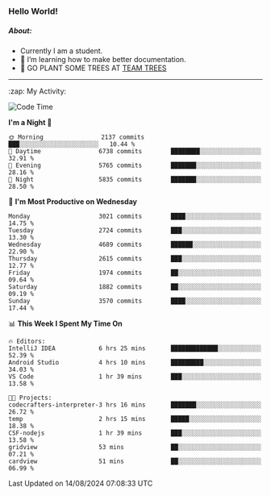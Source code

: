 ### Hello World!

##### About:
- Currently I am a student.
- 🌱 I’m learning how to make better documentation.
- 🌱 GO PLANT SOME TREES AT [TEAM TREES](https://teamtrees.org/)

---
  <summary>:zap: My Activity:</summary>
  
<!--START_SECTION:waka-->
![Code Time](http://img.shields.io/badge/Code%20Time-1%2C405%20hrs%2058%20mins-blue)

**I'm a Night 🦉** 

```text
🌞 Morning                2137 commits        ███░░░░░░░░░░░░░░░░░░░░░░   10.44 % 
🌆 Daytime                6738 commits        ████████░░░░░░░░░░░░░░░░░   32.91 % 
🌃 Evening                5765 commits        ███████░░░░░░░░░░░░░░░░░░   28.16 % 
🌙 Night                  5835 commits        ███████░░░░░░░░░░░░░░░░░░   28.50 % 
```
📅 **I'm Most Productive on Wednesday** 

```text
Monday                   3021 commits        ████░░░░░░░░░░░░░░░░░░░░░   14.75 % 
Tuesday                  2724 commits        ███░░░░░░░░░░░░░░░░░░░░░░   13.30 % 
Wednesday                4689 commits        ██████░░░░░░░░░░░░░░░░░░░   22.90 % 
Thursday                 2615 commits        ███░░░░░░░░░░░░░░░░░░░░░░   12.77 % 
Friday                   1974 commits        ██░░░░░░░░░░░░░░░░░░░░░░░   09.64 % 
Saturday                 1882 commits        ██░░░░░░░░░░░░░░░░░░░░░░░   09.19 % 
Sunday                   3570 commits        ████░░░░░░░░░░░░░░░░░░░░░   17.44 % 
```


📊 **This Week I Spent My Time On** 

```text
🔥 Editors: 
IntelliJ IDEA            6 hrs 25 mins       █████████████░░░░░░░░░░░░   52.39 % 
Android Studio           4 hrs 10 mins       █████████░░░░░░░░░░░░░░░░   34.03 % 
VS Code                  1 hr 39 mins        ███░░░░░░░░░░░░░░░░░░░░░░   13.58 % 

🐱‍💻 Projects: 
codecrafters-interpreter-3 hrs 16 mins       ███████░░░░░░░░░░░░░░░░░░   26.72 % 
temp                     2 hrs 15 mins       █████░░░░░░░░░░░░░░░░░░░░   18.38 % 
CSF-nodejs               1 hr 39 mins        ███░░░░░░░░░░░░░░░░░░░░░░   13.58 % 
gridview                 53 mins             ██░░░░░░░░░░░░░░░░░░░░░░░   07.21 % 
cardview                 51 mins             ██░░░░░░░░░░░░░░░░░░░░░░░   06.99 % 
```


 Last Updated on 14/08/2024 07:08:33 UTC
<!--END_SECTION:waka-->
